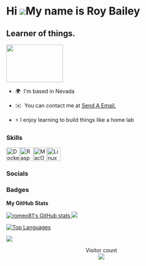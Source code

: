 Hi ![](https://user-images.githubusercontent.com/18350557/176309783-0785949b-9127-417c-8b55-ab5a4333674e.gif)My name is Roy Bailey
==================================================================================================================================


Learner of things.
------------------
 <figcaption>  
 </figcaption>
<img src="https://upload.wikimedia.org/wikipedia/commons/thumb/f/f1/Flag_of_Nevada.svg/1200px-Flag_of_Nevada.svg.png" width="150" height="100">

*   🌍  I'm based in Nevada

<!-- *   🖥️  See my portfolio at [Linkedin](http://www.linkedin.com/in/roybaileyii/) -->

*   ✉️  You can contact me at [Send A Email.](mailto:baileyii.roy@gmail.com)

* ⚡  I enjoy learning to build things like a home lab











  


  
### Skills 
<p align="left">
<a href="https://www.docker.com/" target="_blank" rel="noreferrer"><img src="https://raw.githubusercontent.com/danielcranney/readme-generator/main/public/icons/skills/docker-colored.svg" width="36" height="36" alt="Docker" /></a><a href="https://www.raspberrypi.org/" target="_blank" rel="noreferrer"><img src="https://raw.githubusercontent.com/danielcranney/readme-generator/main/public/icons/skills/raspberrypi-colored.svg" width="36" height="36" alt="Raspberry Pi" /></a><a href="https://apple.com" target="_blank" rel="noreferrer"><img src="https://raw.githubusercontent.com/danielcranney/readme-generator/main/public/icons/skills/macos-colored.svg" width="36" height="36" alt="MacOS" /></a><a href="https://www.linux.org" target="_blank" rel="noreferrer"><img src="https://raw.githubusercontent.com/danielcranney/readme-generator/main/public/icons/skills/linux-colored.svg" width="36" height="36" alt="Linux" /></a></p>
                    
### Socials
                  
### Badges
<b>My GitHub Stats</b> 

<a href="http://www.github.com/romeo81">
<img src="https://github-readme-stats.vercel.app/api?username=romeo81&show_icons=true&hide=&count_private=true&title_color=ef4444&text_color=ef4444&icon_color=f97316&bg_color=000000&hide_border=true&show_icons=true" alt="romeo81's GitHub stats" /> 
</a href=> <a href="http://www.github.com/romeo81"><img src="https://github-readme-streak-stats.herokuapp.com/?user=romeo81&stroke=ef4444&background=000000&ring=ef4444&fire=ef4444&currStreakNum=ef4444&currStreakLabel=ef4444&sideNums=ef4444&sideLabels=ef4444&dates=ef4444&hide_border=true" /></a>


<a href="https://github.com/romeo81" align="left">

<img src="https://github-readme-stats.vercel.app/api/top-langs/?username=romeo81&langs_count=10&title_color=ef4444&text_color=ef4444&icon_color=f97316&bg_color=000000&hide_border=true&locale=en&custom_title=Top%20%Languages" alt="Top Languages" /></a>

<a href="https://www.github.com/romeo81" target="_blank" rel="noreferrer"> <img src="https://img.shields.io/github/followers/romeo81?logo=github&style=for-the-badge&color=f97316&labelColor=000000" /></a>


 <!--count vist thing-->

<p align="center"> 
  Visitor count<br>
  <img src="https://profile-counter.glitch.me/romeo81/count.svg" />
</p>
























<!--
**romeo81/romeo81** is a ✨ _special_ ✨ repository because its `README.md` (this file) appears on your GitHub profile.

Here are some ideas to get you started:

- 🔭 I’m currently working on ...
- 🌱 I’m currently learning ...
- 👯 I’m looking to collaborate on ...
- 🤔 I’m looking for help with ...
- 💬 Ask me about ...
- 📫 How to reach me: ...
- 😄 Pronouns: ...
- ⚡ Fun fact: ...
-->
